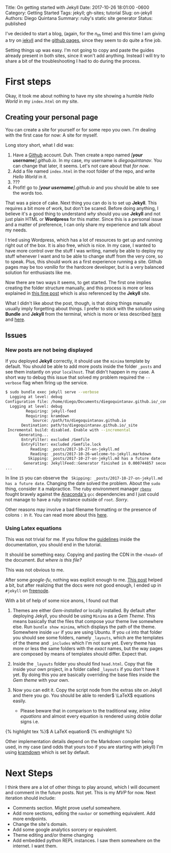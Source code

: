 Title: On getting started with Jekyll
Date: 2017-10-26 18:01:00 -0600
Category: Getting Started
Tags: jekyll; gh-sites; tutorial
Slug: on-jekyll
Authors: Diego Quintana
Summary: ruby's static site generator
Status: published

<!-- Summary:  -->
<!-- Modified: 2010-12-05 19:30 -->

I've decided to start a blog, (again, for the $n_{th}$ time) and this time I am giving a try on [jekyll](https://jekyllrb.com/) and the [github pages](https://pages.github.com), since they seem to do quite a fine job.

Setting things up was easy. I'm not going to copy and paste the guides already present in both sites, since it won't add anything. Instead I will try to share a bit of the troubleshooting I had to do during the process.

# First steps

Okay, it took me about nothing to have my site showing a humble *Hello World* in my ```index.html``` on my site.

## Creating your personal page

You can create a site for yourself or for some repo you own. I'm dealing with the first case for now: A site for myself.

Long story short, what I did was:

1.  Have a [Github](https://github.com) account. Duh. Then create a repo named *[**your username**].github.io*. In my case, my username is *diegoquintanav*. You can change that later, it seems. Let's not care about that *for now*.
2.  Add a file named ```index.html``` in the root folder of the repo, and write *Hello World* in it.
3.  ???
4.  Profit! go to *[**your username**].github.io* and you should be able to see the words too.

That was a piece of cake. Next thing you can do is to set up **Jekyll**. This requires a bit more of work, but don't be scared.
Before doing anything, I believe it's a good thing to understand *why* should you use **Jekyll** and not just plain HTML or **Wordpress** for this matter. Since this is a personal issue and a matter of preference, I can only share my experience and talk about my needs.

I tried using Wordpress, which has a lot of resources to get up and running right out of the box. It is also free, which is nice. In my case, I wanted to have more control over the stuff I was writing, namely be able to deploy my stuff whenever I want and to be able to change stuff from the very core, so to speak. Plus, this should work as a first experience running a site. Github pages may be too *vanilla* for the hardcore developer, but is a very balanced solution for enthusiasts like me.

Now there are two ways it seems, to get started. The first one implies creating the folder structure manually, and this process is more or less explained in [this fine post](http://jmcglone.com/guides/github-pages/) which is also referenced by the **Jekyll** site.

What I didn't like about the post, though, is that doing things manually usually imply forgetting about things. I prefer to stick with the solution using **Bundle** and **Jekyll** from the terminal, which is more or less described [here](https://jekyllrb.com/docs/installation/) and [here](https://jekyllrb.com/docs/quickstart/).

## Issues

### New posts are not being displayed
 If you deployed **Jekyll** correctly, it should use the ```minima``` template by default. You should be able to add more posts inside the folder ```_posts``` and see them instantly on your ```localhost```. That didn't happen in my case. A short way to debug this issue that solved my problem required the ```--verbose``` flag when firing up the service.

```bash
$ sudo bundle exec jekyll serve --verbose
  Logging at level: debug
Configuration file: /home/diego/Documents/diegoquintanav.github.io/_config.yml
  Logging at level: debug
         Requiring: jekyll-feed
         Requiring: kramdown
            Source: /path/to/diegoquintanav.github.io
       Destination: path/to/diegoquintanav.github.io/_site
 Incremental build: disabled. Enable with --incremental
      Generating...
       EntryFilter: excluded /Gemfile
       EntryFilter: excluded /Gemfile.lock
           Reading: _posts/2017-10-27-on-jekyll.md
           Reading: _posts/2017-10-26-welcome-to-jekyll.markdown
          Skipping: _posts/2017-10-27-on-jekyll.md has a future date
        Generating: JekyllFeed::Generator finished in 0.000744857 seconds.
...
```

In line ```15``` you can observe the ``` Skipping: _posts/2017-10-27-on-jekyll.md has a future date```. Changing the date solved the problem. About the ```sudo``` thing, consider it a malpractice. The ruby environment manager [```rbenv```](https://github.com/rbenv/rbenv) fought bravely against the [Anaconda's](https://anaconda.org/) ```gcc``` dependencies and I just could not manage to have a ruby instance outside of ```root```. *Sorry*.

Other reasons may involve a bad filename formatting or the presence of colons ```:``` in it. You can read more about this [here](https://stackoverflow.com/questions/30625044/jekyll-post-not-generated).

### Using Latex equations

This was not trivial for me. If you follow the [guidelines](https://jekyllrb.com/docs/extras/) inside the documentation, you should end in the tutorial.

It should be something easy. Copying and pasting the CDN in the ```<head>``` of the document. *But where is this file?*

This was not obvious to me.

After some _google-fu_, nothing was explicit enough to me. [This post](https://github.com/mmistakes/minimal-mistakes/issues/735) helped a bit, but after realizing that the docs were not good enough, I ended up in ```#jekyll``` on [freenode](https://freenode.net/).

With a bit of help of some nice anons, I found out that

1.  Themes are either *Gem-installed* or locally installed. By default after deploying Jekyll, you should be using ```Minima``` as a *Gem Theme*. This means basically that the files that compose your theme live somewhere else. Run ```bundle show minima```, which  displays the path of the theme. Somewhere inside ```var``` if you are using Ubuntu. If you ```cd``` into that folder you should see some folders, namely ```_layouts```, which are the templates of the theme and ```_includes``` which I'm not sure yet. Every theme has more or less the same folders with the *exact* names, but the way pages are composed by means of templates should differ. Expect that.

2.  Inside the ```_layouts``` folder you should find ```head.html```. Copy that file inside your own project, in a folder called ```_layouts``` if you don't have it yet. By doing this you are basically overriding the base files inside the *Gem theme* with your own.

3.  Now you can edit it. Copy the script node from the extras site on Jekyll and there you go. You should be able to render$ \LaTeX$ equations easily.
    *  Please beware that in comparison to the traditional way, *inline equations* and almost every equation is rendered using doble dollar signs i.e.

{% highlight tex %}$ A LaTeX equation$ {% endhighlight %}

Other implementation details depend on the Markdown compiler being used, in my case (and odds that yours too if you are starting with jekyll) I'm using [kramdown](https://kramdown.gettalong.org/syntax.html#math-blocks) which is set by default.

# Next Steps

I think there are a lot of other things to play around, which I will document and comment in the future posts. Not yet. This is my *MVP* for now. Next iteration should include:

*  Comments section. Might prove useful somewhere.
*  Add more sections, editing the ```navbar``` or something equivalent. Add more endpoints.
*  Change the site's domain.
*  Add some google analytics sorcery or equivalent.
*  Theme editing and/or theme changing
*  Add embedded python REPL instances. I saw them somewhere on the internet. I want them.




